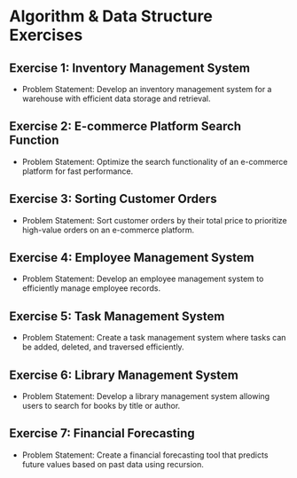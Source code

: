 # Algorithm & Data Structure Exercises

## Exercise 1: Inventory Management System
- Problem Statement: Develop an inventory management system for a warehouse with efficient data storage and retrieval.

## Exercise 2: E-commerce Platform Search Function
- Problem Statement: Optimize the search functionality of an e-commerce platform for fast performance.

## Exercise 3: Sorting Customer Orders
- Problem Statement: Sort customer orders by their total price to prioritize high-value orders on an e-commerce platform.

## Exercise 4: Employee Management System
- Problem Statement: Develop an employee management system to efficiently manage employee records.

## Exercise 5: Task Management System
- Problem Statement: Create a task management system where tasks can be added, deleted, and traversed efficiently.

## Exercise 6: Library Management System
- Problem Statement: Develop a library management system allowing users to search for books by title or author.

## Exercise 7: Financial Forecasting
- Problem Statement: Create a financial forecasting tool that predicts future values based on past data using recursion.






